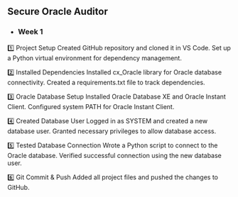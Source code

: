 ## Secure Oracle Auditor

- ### Week 1
1️⃣ Project Setup
Created GitHub repository and cloned it in VS Code.
Set up a Python virtual environment for dependency management.

2️⃣ Installed Dependencies
Installed cx_Oracle library for Oracle database connectivity.
Created a requirements.txt file to track dependencies.

3️⃣ Oracle Database Setup
Installed Oracle Database XE and Oracle Instant Client.
Configured system PATH for Oracle Instant Client.

4️⃣ Created Database User
Logged in as SYSTEM and created a new database user.
Granted necessary privileges to allow database access.

5️⃣ Tested Database Connection
Wrote a Python script to connect to the Oracle database.
Verified successful connection using the new database user.

6️⃣ Git Commit & Push
Added all project files and pushed the changes to GitHub.
